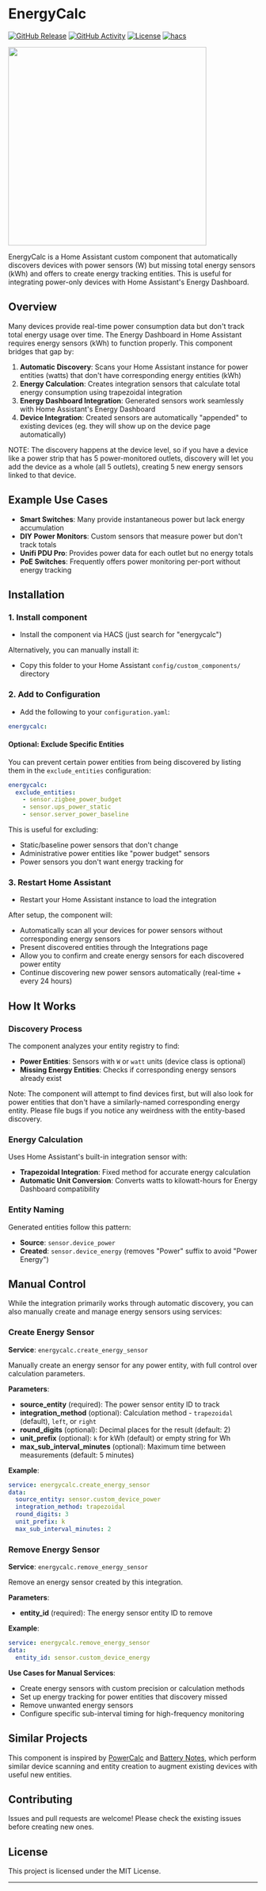 # EnergyCalc

[![GitHub Release][releases-shield]][releases]
[![GitHub Activity][commits-shield]][commits]
[![License][license-shield]](LICENSE)
[![hacs][hacsbadge]][hacs]

<img src="icons/icon.png" width="400">

EnergyCalc is a Home Assistant custom component that automatically discovers devices with power sensors (W) but missing total energy sensors (kWh) and offers to create energy tracking entities. This is useful for integrating power-only devices with Home Assistant's Energy Dashboard.

## Overview

Many devices provide real-time power consumption data but don't track total energy usage over time. The Energy Dashboard in Home Assistant requires energy sensors (kWh) to function properly. This component bridges that gap by:

1. **Automatic Discovery**: Scans your Home Assistant instance for power entities (watts) that don't have corresponding energy entities (kWh)
2. **Energy Calculation**: Creates integration sensors that calculate total energy consumption using trapezoidal integration
3. **Energy Dashboard Integration**: Generated sensors work seamlessly with Home Assistant's Energy Dashboard
4. **Device Integration**: Created sensors are automatically "appended" to existing devices (eg. they will show up on the device page automatically)

NOTE: The discovery happens at the device level, so if you have a device like a power strip that has 5 power-monitored outlets, discovery will let you add the device as a whole (all 5 outlets), creating 5 new energy sensors linked to that device. 

## Example Use Cases

- **Smart Switches**: Many provide instantaneous power but lack energy accumulation
- **DIY Power Monitors**: Custom sensors that measure power but don't track totals
- **Unifi PDU Pro**: Provides power data for each outlet but no energy totals
- **PoE Switches**: Frequently offers power monitoring per-port without energy tracking

## Installation

### 1. Install component

- Install the component via HACS (just search for "energycalc")

Alternatively, you can manually install it:
- Copy this folder to your Home Assistant `config/custom_components/` directory

### 2. Add to Configuration
- Add the following to your `configuration.yaml`:
```yaml
energycalc:
```

#### Optional: Exclude Specific Entities
You can prevent certain power entities from being discovered by listing them in the `exclude_entities` configuration:
```yaml
energycalc:
  exclude_entities:
    - sensor.zigbee_power_budget
    - sensor.ups_power_static
    - sensor.server_power_baseline
```

This is useful for excluding:
- Static/baseline power sensors that don't change
- Administrative power entities like "power budget" sensors
- Power sensors you don't want energy tracking for

### 3. Restart Home Assistant
- Restart your Home Assistant instance to load the integration

After setup, the component will:
- Automatically scan all your devices for power sensors without corresponding energy sensors
- Present discovered entities through the Integrations page
- Allow you to confirm and create energy sensors for each discovered power entity
- Continue discovering new power sensors automatically (real-time + every 24 hours)

## How It Works

### Discovery Process

The component analyzes your entity registry to find:
- **Power Entities**: Sensors with `W` or `watt` units (device class is optional)
- **Missing Energy Entities**: Checks if corresponding energy sensors already exist

Note: The component will attempt to find devices first, but will also look for power entities that don't have a similarly-named corresponding energy entity. Please file bugs if you notice any weirdness with the entity-based discovery. 

### Energy Calculation

Uses Home Assistant's built-in integration sensor with:
- **Trapezoidal Integration**: Fixed method for accurate energy calculation
- **Automatic Unit Conversion**: Converts watts to kilowatt-hours for Energy Dashboard compatibility

### Entity Naming

Generated entities follow this pattern:
- **Source**: `sensor.device_power`
- **Created**: `sensor.device_energy` (removes "Power" suffix to avoid "Power Energy")

## Manual Control

While the integration primarily works through automatic discovery, you can also manually create and manage energy sensors using services:

### Create Energy Sensor
**Service**: `energycalc.create_energy_sensor`

Manually create an energy sensor for any power entity, with full control over calculation parameters.

**Parameters**:
- **source_entity** (required): The power sensor entity ID to track
- **integration_method** (optional): Calculation method - `trapezoidal` (default), `left`, or `right`
- **round_digits** (optional): Decimal places for the result (default: 2)
- **unit_prefix** (optional): `k` for kWh (default) or empty string for Wh
- **max_sub_interval_minutes** (optional): Maximum time between measurements (default: 5 minutes)

**Example**:
```yaml
service: energycalc.create_energy_sensor
data:
  source_entity: sensor.custom_device_power
  integration_method: trapezoidal
  round_digits: 3
  unit_prefix: k
  max_sub_interval_minutes: 2
```

### Remove Energy Sensor  
**Service**: `energycalc.remove_energy_sensor`

Remove an energy sensor created by this integration.

**Parameters**:
- **entity_id** (required): The energy sensor entity ID to remove

**Example**:
```yaml
service: energycalc.remove_energy_sensor
data:
  entity_id: sensor.custom_device_energy
```

**Use Cases for Manual Services**:
- Create energy sensors with custom precision or calculation methods
- Set up energy tracking for power entities that discovery missed
- Remove unwanted energy sensors
- Configure specific sub-interval timing for high-frequency monitoring

## Similar Projects

This component is inspired by [PowerCalc](https://github.com/bramstroker/homeassistant-powercalc) and [Battery Notes](https://github.com/andrew-codechimp/HA-Battery-Notes), which perform similar device scanning and entity creation to augment existing devices with useful new entities.

## Contributing

Issues and pull requests are welcome! Please check the existing issues before creating new ones.

## License

This project is licensed under the MIT License.

---

[energycalc]: https://github.com/zacs/ha-energycalc
[commits-shield]: https://img.shields.io/github/commit-activity/y/zacs/ha-energycalc.svg?style=for-the-badge
[commits]: https://github.com/zacs/ha-energycalc/commits/main
[hacs]: https://github.com/hacs/integration
[hacsbadge]: https://img.shields.io/badge/HACS-Custom-orange.svg?style=for-the-badge
[forum-shield]: https://img.shields.io/badge/community-forum-brightgreen.svg?style=for-the-badge
[forum]: https://community.home-assistant.io/
[license-shield]: https://img.shields.io/github/license/zacs/ha-energycalc.svg?style=for-the-badge
[releases-shield]: https://img.shields.io/github/release/zacs/ha-energycalc.svg?style=for-the-badge
[releases]: https://github.com/zacs/ha-energycalc/releases 